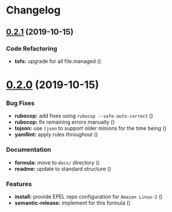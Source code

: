 # Changelog

## [0.2.1](https://github.com/saltstack-formulas/strongswan-formula/compare/v0.2.0...v0.2.1) (2019-10-15)


### Code Refactoring

* **tofs:** upgrade for all file.managed ([](https://github.com/saltstack-formulas/strongswan-formula/commit/522aa77))

# [0.2.0](https://github.com/saltstack-formulas/strongswan-formula/compare/v0.1.0...v0.2.0) (2019-10-15)


### Bug Fixes

* **rubocop:** add fixes using `rubocop --safe-auto-correct` ([](https://github.com/saltstack-formulas/strongswan-formula/commit/46ef5fa))
* **rubocop:** fix remaining errors manually ([](https://github.com/saltstack-formulas/strongswan-formula/commit/84a9ff0))
* **tojson:** use `|json` to support older minions for the time being ([](https://github.com/saltstack-formulas/strongswan-formula/commit/4bf828e))
* **yamllint:** apply rules throughout ([](https://github.com/saltstack-formulas/strongswan-formula/commit/b18c008))


### Documentation

* **formula:** move to `docs/` directory ([](https://github.com/saltstack-formulas/strongswan-formula/commit/641d73c))
* **readme:** update to standard structure ([](https://github.com/saltstack-formulas/strongswan-formula/commit/038660c))


### Features

* **install:** provide EPEL repo configuration for `Amazon Linux-2` ([](https://github.com/saltstack-formulas/strongswan-formula/commit/be7b55e))
* **semantic-release:** implement for this formula ([](https://github.com/saltstack-formulas/strongswan-formula/commit/63428a6))
